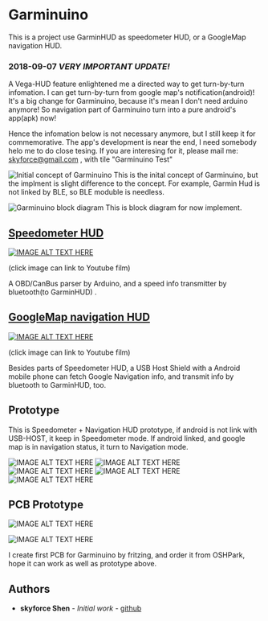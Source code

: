 # Garminuino
This  is a project use GarminHUD as speedometer HUD, or a GoogleMap navigation HUD.

### 2018-09-07 _VERY IMPORTANT UPDATE!_
A Vega-HUD feature enlightened me a directed way to get turn-by-turn infomation.
I can get turn-by-turn from google map's notification(android)!
It's a big change for Garminuino, because it's mean I don't need arduino anymore!
So navigation part of Garminuino turn into a pure android's app(apk) now!

Hence the infomation below is not necessary anymore, but I still keep it for commemorative.
The app's development is near the end, I need somebody helo me to do close tesing.
If you are interesing for it, please mail me: skyforce@gmail.com , with tile "Garminuino Test"



![Initial concept of Garminuino](https://trello-attachments.s3.amazonaws.com/5604cb6e078e570dfc9c7404/1794x1080/accfe9e4f1f1d10e8bb62d7630130425/sketch-1443154690685.jpg "Initial concept of Garminuino")
This is the inital concept of Garminuino, but the implment is slight difference to the concept. For example, Garmin Hud is not linked by BLE, so BLE moduble is needless.

![Garminuino block diagram](https://lh3.googleusercontent.com/oXDtDAJLvEJBJ1kAnYHDXJx_3mx6ZalRhZjGc31cwYZ-Qh7aO6kJr3kl5VZUqlsWCHJmWCKbS-wEOZdxjcPB_7tZzMo-gBHcogHR5FFoi-lXqr9Bjd9ymNqrq_dPk6cLGhtv1PSDqPOmDe2Qn5pcDMpjSJpEJikr6Dw-7UnYuxoPz9S9b3n-gFwwzWgmnE3Ocxtc0z5llRsbRpIZpnNpLvGL6ibz1Y8o0pjnZPUCtJwpQpIMKl0JLBh3V2TaXZpaQCImMvkHpPbvA1WVpn8-zKw-q_H9qJ6QSvSANJh5rxb4_T_Ef7W3zr04CBn16doAHuKqc3Z4FmUwhmS7XxpNmx19y_MUw45iXW9y9y3ffyoKXGwfj7GoG8chM4e-a6MkJ4mVGeG32LMPhSj73OEclXtyaUz3-diOmwGkmDjxQHU_sIiJNqJqaJ4Lzcs9x5dOpelmM9azZCANsy1v2epK9MCbhRhGrSrMmQVotfa7X1mlWHLPq_fkVJ5XcceE6NDwl5MqFklf5Js2dS1h7EebnFX4s-MGqpZLwTUuee_lUfdo9JNB31oBglJJwRPIepT0VXKskmVtOp11XYE6NIkFJ47vKCkP4pIkA7XsEMcLyphSnYV3A2V2Z-AlkWYm_zIzBq0j2Z1icsvUYAtRMONan-y3ldamf2RADQ=w1231-h691-no)
This is block diagram for now implement.

## [Speedometer HUD](https://github.com/skyforcetw/Garminuino/tree/master/speedometer%20HUD)

[![IMAGE ALT TEXT HERE](https://i.ytimg.com/vi/P0d8nm3kuxs/hqdefault.jpg?sqp=-oaymwEZCPYBEIoBSFXyq4qpAwsIARUAAIhCGAFwAQ==&rs=AOn4CLAh96qD5deX_DeYAHk9CHNptn97JQ)](https://www.youtube.com/watch?v=P0d8nm3kuxsE)

(click image can link to Youtube film)

A OBD/CanBus parser by Arduino, and a speed info transmitter by bluetooth(to GarminHUD) .

## [GoogleMap navigation HUD](https://github.com/skyforcetw/Garminuino/tree/master/navigation%20HUD)

[![IMAGE ALT TEXT HERE](https://i.ytimg.com/vi/VWV_F9V6yoA/hqdefault.jpg?sqp=-oaymwEZCPYBEIoBSFXyq4qpAwsIARUAAIhCGAFwAQ==&rs=AOn4CLDerjxVyOMK8V3hm9DaY-8zb3a1DQ)](https://www.youtube.com/watch?v=VWV_F9V6yoA)

(click image can link to Youtube film)

Besides parts of Speedometer HUD, a USB Host Shield with a Android mobile phone can fetch Google Navigation info, and transmit info by bluetooth to GarminHUD, too.

## Prototype
This is Speedometer + Navigation HUD prototype, if android is not link with USB-HOST, it keep in Speedometer mode. If android linked, and google map is in navigation status, it turn to Navigation mode.

![IMAGE ALT TEXT HERE](https://lh3.googleusercontent.com/abBcq7Hvgi6W0enIIRFaGvp8UGyK7zzPzdBOnopTbFDSTt8qN6NN97L92F1Fvb1oY96agOGXAvgtMHCHXusohkhMnEbXoWSQ3vU-EYUOWfZYX3j709O6gRXCNiW0s63NcCWGhRJN2znfr4ZM80oDYLeKvfFuqOgxZqAt8iwr-6gogXNdKlF21m63XDPU1YrINbb1geh5ddixd3b5aTf-tG8IsTAenpVc1IdzwJIZpqSafSZN0T6T-qcU-V_quI22FX9fDWuWW5OLvya1ZTozGk7UtJZ5hgERK2MyXtsHyjnFQt4QHSf3PRw-MxzA1KE3XhUlmCnRv70Xb_IoMDZSPVfzvj8Vu_F0xQcHz3UTPr54kycy3yLZ9rv_YlrnFD9U36x5G6WwVeIbxnSGOW5D1cvesvi0_ePoWX-qvt_ui2E1_eG0xf0jM9Ju8-P7OH5oTS53enEYI-coGZT8VxQQGK4Wy6BJXKF6mtvY64NHeq6eVQ05v8AOFxZSmEXJqdNpWd0dtSF2wfxLVYRStrZVTnq7HgqobcS29ZV6RwaBgb9cjEh1_YlU2ikCc-RxVMEXty9cJjBHXXpwbTokEUDuXIv3Rm1atbs2qxD86HcyKTypdApkyYae_q_TPgwbojBsuQQPFAIB4583DUxxRxlYpOOaMSQWAE_1Bw=w1501-h1045-no)
![IMAGE ALT TEXT HERE](https://lh3.googleusercontent.com/2UK7KOBISAOjaqn4rLDyBspcKbEDMUaZt4UO4dDbbtq7YIw2yEcdpEX6Ux7pYUQw_mtiCyN5rcRUFdauWCFcnLfhc3CFVv3IrKia_DkObnthbdevYm_ID8Y3Jq5z4_7fG_o4H9UETw16isZzlHTQ3zBA4Ieech9RTncMCjJrDQ6JHlkN1G7gSJ7zB6nQQBbbbqCpBF7cTwIL7A5xtL0tq6qMP4_miubcYZ1niWSlrYD06I5RfZIdUecZzSrVmVx9VQTn1D-XlbGl4vc_bxtHOsm4yQRyypYE4bhh7wnzQOYoKGckQjbMucze7o_xB6qxlRfEJWXiz109olDKjBJPe8OQdLnLiS1Q5JS5hN3mljkDugela61ixXEet7_VpMPp8zeLXBE4-bfsOcKpZAgSy7XYXnyfs3i9Of3MsLHReLQXNk9nmxDih0CKyVXVbmOtN3Lp2VMSM0hg2ckGKPFthS38qDXKr_HZui_Lo9e516xhQPuTQcgkg2J7aLJQz8SkdONNwpig8gAzk4IhM92z43Xkaa_c74oHDRLj2fGHthkwM1IDNGcVrKmSiySAl8cGS4axa0k2a4CDo7-2dQcgENCeaD4C7F9LHsFvwADcy6zJMDK_i6mDmiZX9ihkw9iSSheJdajvj2TuC1Y_zHLWNN1Mic8CGqwgCg=w1501-h1045-no)
![IMAGE ALT TEXT HERE](https://lh3.googleusercontent.com/9VFPm5RT2upRTLtDEvm0Da_PxtnUjzh2CQtOQLO84e26L3HCZrSen-TLNqdE9A4hX0UZOh7C-VYQfX7AN220d3d7QB8f1eI6zzEtrdWHXReRzACTJFCACfo7E3q6qQumrOwrtx7MTjZBGztBE9lnF9pxg6RHUJcztIcv-I77bcc4NTtA3D2cNuzrr0z6NNgloj4vm5WvW152WxxtzbTD9_lrOF1ZyP1B_5ogUj5sttR2nkRv2SavWtFC0_KuDXmtdMBaMraJj3T3DDneQu6TjnBSTQ6eI9NcFE6Zlbwotd4dDrn46zJfHpC9UM3k-WjjVFUHWum1Wy3_MpNTNIR1oB6nEZiTn8rFVyhXalBjHm4_jm07auemylnaiXSMrqqzDZApW0nZal_z91o4sE9VDU9TDU5CIKUZNRdGpIrXpSx5qUiJTcRkBL1-9AZSGy3vf_SmteS6bVbkn6YpdsYYquSvasplCUqCsZ4STFSr8wJaJ5QXmFljmNX7ZBcr6Cbj1AZoJ8tSJ7XRVpv-W2s50ghxA6J7gM_AtkeV_Rev-4UiRTTRJug9AMfEWZIZsB-90gkPYPcqzjBNwZWGLxVCdo5Zsk9HFH5qBybRGwUPcAqbqM3Q6cktN0ruTdiNL2YsQlc97oD2alY8mDvdtO80y9qZ4vOnDJvHlQ=w1501-h1045-no)
![IMAGE ALT TEXT HERE](https://lh3.googleusercontent.com/dHY2eu9mKaHickzdk7Ip5oQwZUSA3FfqzoJtwyN9PXtIO2_OhW9qaH5RbkV06yNH_-mtKY2KKeVib34ZeRiLo7eugcE73MB3XBy3Bx6ApIAA0fWCkv4Lv9bxeb4PuOzBb1B36cO2NSgHPwVJcS1yaAVwEHrZ6k7leLzVBp_KFk3HeflBotMN1M6J5jwfs5fOTzTSq5o8Sc87-KOgBxrfbXne6Gc2CZ5qXri5OWUAbfY80CH0lIjoonq49S13aKqi1_vtkAWc1Dtebz1eGeiQv88K1uhQS0lmeH2mu3Y9qWK7hsG8nJ0KYEsrV_eJ8HsHPFqjOcdFmOcRGPVHdOUO0oy8Zv0Aj0JPEpTBxmNJ8hZcFq3PpsLZ-rJbxL9JLucK7dZi3usGEC0hJVAdA8J4TNMvqXUeoiNHSoy5Ms7IdBdw6ebXh3kbfnjUw4Q4e-05CN0II-QDSxSNwz2UMpOvoiq2mFFREwXIHjwZmA2NJ4ubBa_D2VkWkynpTWho8FhFsxKw9uzWPi59P2SZcW0RQcMAbHEPuQoXL07cZldZGHJi9YkesIL5KnD8Y65JkvNrVsgY8nI2UvO46NWmMAocdVNHUbcBIWFq7n6_r-0Nxb053zGW_wcxtkFtsH-FtmOSRDWeNw_FyVHomH7MOu4iM8fKX-GiylEBBQ=w1501-h1045-no)
![IMAGE ALT TEXT HERE](https://lh3.googleusercontent.com/ASIDR2nVPSitl0WsqL72B4zbkzu_KqGUry070tmCTcMDu1H9gHIgCxoz3lnwg2EzmXeh2d0oNSeYwshXxnKvuKiPQtj6Ms7pHbvnBeCwoCaRIzvJrn85rZRuIj_oMzlc-sgGWBwDowYLbLYMHCM7f3XN85XGblluqbysIEcLc95cZcLneN7n_xlw9R3SoUDdpYrGV-_U0i6F9clRauDtGFQvnFPbGMKo1ua-VqltWXH7lCoIrOaPFU9iPQdoDrJhVlXYEfC8yTbScMB9dh51gP5MPqzTozs2LYnVFsqk03k0aJGADPqtKs48nJtJPJRdc5Fpyt6aREeprwepEORTxn5jIuG65aDZDsUSfWj9QCxtRqvHcneca0bEsBnURFex0a_ear5dp_eJCCj2Yf4JOz21FwObyeErNSRPJW7AD1ZSLQVryJaEImPyOrLpPq9u8LC77wPBdCxogvjhoUk8Oyf3JQl_3pP-LBmKZij-z673vEhiaKX3BmIvWxCh-7to2K2UEfrsbZQlT5JpSsalqcwY9p1Yr-YXdleDGfXyKpxIfiXz7gPVICU9sKqnxdkceu9s6qhKvd5A1AdkrBtK8htvN7mCE4anGUHbg2-ruENl5lZP2qkbSktJvGz0eITL84pvNf4rqBWgvaM1eyU4SPYi9-MLLrphqA=w1501-h1045-no)
 
## PCB Prototype
![IMAGE ALT TEXT HERE](https://644db4de3505c40a0444-327723bce298e3ff5813fb42baeefbaa.ssl.cf1.rackcdn.com/eb39df37068e90cd6e2a4f4166a64d87.png)

![IMAGE ALT TEXT HERE](https://644db4de3505c40a0444-327723bce298e3ff5813fb42baeefbaa.ssl.cf1.rackcdn.com/c2b9da00fd8e9ddd9559f7f09fe38a2c.png)

I create first PCB for Garminuino by fritzing, and order it from OSHPark, hope it can work as well as prototype above.

## Authors

* **skyforce Shen** - *Initial work* - [github](https://github.com/skyforcetw)
